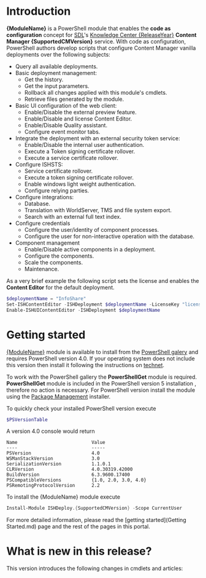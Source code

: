 # Introduction

**{ModuleName}** is a PowerShell module that enables the **code as configuration** concept for [SDL](https://sdl.com/)'s [Knowledge Center {ReleaseYear}](http://www.sdl.com/xml/) **Content Manager {SupportedCMVersion}** service. 
With code as configuration, PowerShell authors develop scripts that configure Content Manager vanilla deployments over the following subjects: 

- Query all available deployments.
- Basic deployment management:
	- Get the history.
	- Get the input parameters.
	- Rollback all changes applied with this module's cmdlets.
	- Retrieve files generated by the module.
- Basic UI configuration of the web client:
	- Enable/Disable the external preview feature.
	- Enable/Disable and license Content Editor.
	- Enable/Disable Quality assistant.
	- Configure event monitor tabs.
- Integrate the deployment with an external security token service:
	- Enable/Disable the internal user authentication.
	- Execute a Token signing certificate rollover.
	- Execute a service certificate rollover.
- Configure ISHSTS:
	- Service certificate rollover.
	- Execute a token signing certificate rollover.
	- Enable windows light weight authentication.
	- Configure relying parties.
- Configure integrations:
	- Database.
	- Translation with WorldServer, TMS and file system export.
	- Search with an external full text index.
- Configure credentials
	- Configure the user/identity of component processes.
	- Configure the user for non-interactive operation with the database.
- Component management
    - Enable/Disable active components in a deployment.
	- Configure the components.
	- Scale the components.
	- Maintenance.


As a very brief example the following script sets the license and enables the **Content Editor** for the default deployment.

```powershell
$deploymentName = "InfoShare"
Set-ISHContentEditor -ISHDeployment $deploymentName -LicenseKey "licensekey" -Domain "ish.example.com"
Enable-ISHUIContentEditor -ISHDeployment $deploymentName
```

# Getting started
[{ModuleName}](https://www.powershellgallery.com/packages/{ModuleName}/) module is available to install from the [PowerShell galery](https://www.powershellgallery.com/) and requires PowerShell version 4.0. 
If your operating system does not include this version then install it following the instructions on [technet](http://social.technet.microsoft.com/wiki/contents/articles/21016.how-to-install-windows-powershell-4-0.aspx).

To work with the PowerShell gallery the **PowerShellGet** module is required. **PowerShellGet** module is included in the PowerShell version 5 installation , therefore no action is necessary.
For PowerShell version install the module using the [Package Management](https://www.microsoft.com/en-us/download/details.aspx?id=51451) installer. 

To quickly check your installed PowerShell version execute

```powershell
$PSVersionTable
```

A version 4.0 console would return 
```text
Name                           Value                                                                                   
----                           -----                                                                                   
PSVersion                      4.0                                                                                     
WSManStackVersion              3.0                                                                                     
SerializationVersion           1.1.0.1                                                                                 
CLRVersion                     4.0.30319.42000                                                                         
BuildVersion                   6.3.9600.17400                                                                          
PSCompatibleVersions           {1.0, 2.0, 3.0, 4.0}                                                                    
PSRemotingProtocolVersion      2.2                                                                                     
```

To install the {ModuleName} module execute
```powershell
Install-Module ISHDeploy.{SupportedCMVersion} -Scope CurrentUser
```

For more detailed information, please read the [getting started](Getting Started.md) page and the rest of the pages in this portal.

# What is new in this release?

This version introduces the following changes in cmdlets and articles:
